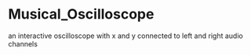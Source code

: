 # Musical_Oscilloscope
an interactive oscilloscope with x and y connected to left and right audio channels
